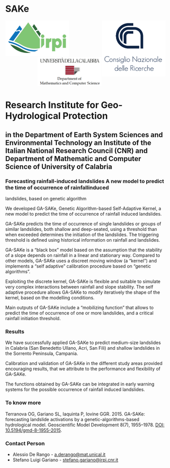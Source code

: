 # SAKe

 <img src="https://github.com/alessioderango/SAKe/blob/master/README-IMG/logoIRPI.PNG"  width="200"> &nbsp; &nbsp; &nbsp; &nbsp; &nbsp; &nbsp; &nbsp; &nbsp; &nbsp; &nbsp;  &nbsp;  <img src="https://github.com/alessioderango/SAKe/blob/master/README-IMG/CNRlogo.PNG" style="float: right;" width="200"> &nbsp;&nbsp; &nbsp; &nbsp; &nbsp; &nbsp; &nbsp; &nbsp; &nbsp; &nbsp; &nbsp; &nbsp; &nbsp; &nbsp; &nbsp;   <img src="https://github.com/alessioderango/SAKe/blob/master/README-IMG/UNICALlogo.png"  width="200"> 

# Research Institute for Geo-Hydrological Protection
## in the Department of Earth System Sciences and Environmental Technology an Institute of the Italian National Research Council (CNR) and Department of Mathematic and Computer Science of University of Calabria

### Forecasting rainfall-induced landslides A new model to predict the time of occurrence of rainfallinduced
landslides, based on genetic algorithm

We developed GA-SAKe, Genetic Algorithm-based Self-Adaptive Kernel, a new model to
predict the time of occurrence of rainfall induced landslides.

GA-SAKe predicts the time of occurrence of single landslides or groups of similar landslides,
both shallow and deep-seated, using a threshold than when exceeded determines the
initiation of the landslides. The triggering threshold is defined using historical information
on rainfall and landslides.

GA-SAKe is a “black box” model based on the assumption that the stability of a slope
depends on rainfall in a linear and stationary way. Compared to other models, GA-SAKe
uses a discreet moving window (a “kernel”) and implements a “self adaptive” calibration
procedure based on “genetic algorithms”.

Exploiting the discrete kernel, GA-SAKe is flexible and suitable to simulate very complex
interactions between rainfall and slope stability. The self adaptive procedure
allows GA-SAKe to modify iteratively the shape of the kernel, based on the modelling
conditions.

Main outputs of GA-SAKe include a “mobilizing function” that allows to predict the time of
occurrence of one or more landslides, and a critical rainfall initiation threshold.

### Results

We have successfully applied GA-SAKe to predict medium-size landslides in Calabria (San
Benedetto Ullano, Acri, San Fili) and shallow landslides in the Sorrento Peninsula,
Campania.

Calibration and validation of GA-SAKe in the different study areas provided encouraging
results, that we attribute to the performance and flexibility of GA-SAKe.

The functions obtained by GA-SAKe can be integrated in early warning systems for the
possible occurrence of rainfall induced landslides.

### To know more

Terranova OG, Gariano SL, Iaquinta P, Iovine GGR. 2015. GA-SAKe: forecasting landslide
activations by a genetic-algorithms-based hydrological model. Geoscientific Model
Development 8(7), 1955–1978. [DOI: 10.5194/gmd-8-1955-2015](http://www.geosci-model-dev.net/8/1955/2015/).

### Contact Person

* Alessio De Rango - a.derango@mat.unical.it 
* Stefano Luigi Gariano - stefano.gariano@irpi.cnr.it
